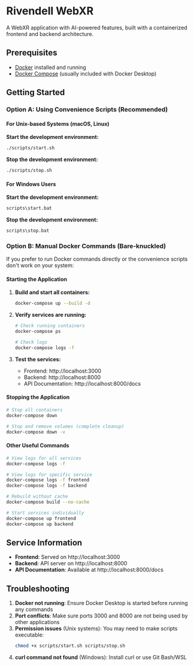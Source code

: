 # Rivendell WebXR

A WebXR application with AI-powered features, built with a containerized frontend and backend architecture.

## Prerequisites

- [Docker](https://www.docker.com/get-started) installed and running
- [Docker Compose](https://docs.docker.com/compose/install/) (usually included with Docker Desktop)

## Getting Started

### Option A: Using Convenience Scripts (Recommended)

#### For Unix-based Systems (macOS, Linux)

**Start the development environment:**
```bash
./scripts/start.sh
```

**Stop the development environment:**
```bash
./scripts/stop.sh
```

#### For Windows Users

**Start the development environment:**
```cmd
scripts\start.bat
```

**Stop the development environment:**
```cmd
scripts\stop.bat
```

### Option B: Manual Docker Commands (Bare-knuckled)

If you prefer to run Docker commands directly or the convenience scripts don't work on your system:

#### Starting the Application

1. **Build and start all containers:**
   ```bash
   docker-compose up --build -d
   ```

2. **Verify services are running:**
   ```bash
   # Check running containers
   docker-compose ps
   
   # Check logs
   docker-compose logs -f
   ```

3. **Test the services:**
   - Frontend: http://localhost:3000
   - Backend: http://localhost:8000
   - API Documentation: http://localhost:8000/docs

#### Stopping the Application

```bash
# Stop all containers
docker-compose down

# Stop and remove volumes (complete cleanup)
docker-compose down -v
```

#### Other Useful Commands

```bash
# View logs for all services
docker-compose logs -f

# View logs for specific service
docker-compose logs -f frontend
docker-compose logs -f backend

# Rebuild without cache
docker-compose build --no-cache

# Start services individually
docker-compose up frontend
docker-compose up backend
```

## Service Information

- **Frontend**: Served on http://localhost:3000
- **Backend**: API server on http://localhost:8000
- **API Documentation**: Available at http://localhost:8000/docs

## Troubleshooting

1. **Docker not running**: Ensure Docker Desktop is started before running any commands
2. **Port conflicts**: Make sure ports 3000 and 8000 are not being used by other applications
3. **Permission issues** (Unix systems): You may need to make scripts executable:
   ```bash
   chmod +x scripts/start.sh scripts/stop.sh
   ```
4. **curl command not found** (Windows): Install curl or use Git Bash/WSL
